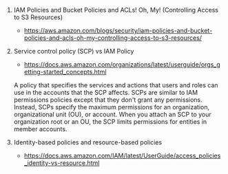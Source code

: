 
1. IAM Policies and Bucket Policies and ACLs! Oh, My! (Controlling Access to S3 Resources)
    - https://aws.amazon.com/blogs/security/iam-policies-and-bucket-policies-and-acls-oh-my-controlling-access-to-s3-resources/

1. Service control policy (SCP) vs IAM Policy
    - https://docs.aws.amazon.com/organizations/latest/userguide/orgs_getting-started_concepts.html

    A policy that specifies the services and actions that users and roles can use in the accounts that the SCP affects. SCPs are similar to IAM permissions policies except that they don't grant any permissions. Instead, SCPs specify the maximum permissions for an organization, organizational unit (OU), or account. When you attach an SCP to your organization root or an OU, the SCP limits permissions for entities in member accounts.

1. Identity-based policies and resource-based policies
    - https://docs.aws.amazon.com/IAM/latest/UserGuide/access_policies_identity-vs-resource.html